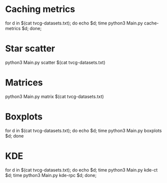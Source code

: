 # Caching metrics
for d in $(cat tvcg-datasets.txt); do echo $d; time python3 Main.py cache-metrics $d; done;

# Star scatter
python3 Main.py scatter $(cat tvcg-datasets.txt)

# Matrices
python3 Main.py matrix $(cat tvcg-datasets.txt)

# Boxplots
for d in $(cat tvcg-datasets.txt); do echo $d; time python3 Main.py boxplots $d; done

# KDE
for d in $(cat tvcg-datasets.txt); do echo $d; time python3 Main.py kde-ct $d; time python3 Main.py kde-rpc $d; done;